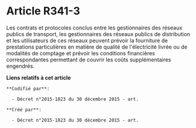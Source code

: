# Article R341-3

Les contrats et protocoles conclus entre les gestionnaires des réseaux publics de transport, les gestionnaires des réseaux
publics de distribution et les utilisateurs de ces réseaux peuvent prévoir la fourniture de prestations particulières en
matière de qualité de l'électricité livrée ou de modalités de comptage et prévoir les conditions financières correspondantes
permettant de couvrir les coûts supplémentaires engendrés.

**Liens relatifs à cet article**

	**Codifié par**:

	  - Décret n°2015-1823 du 30 décembre 2015 - art.

	**Créé par**:

	  - Décret n°2015-1823 du 30 décembre 2015 - art.
